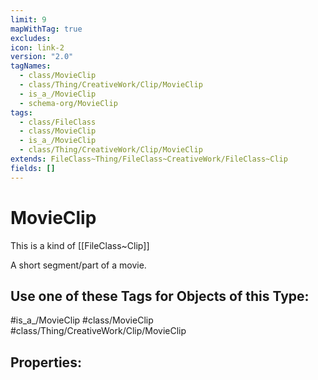 ```yaml
---
limit: 9
mapWithTag: true
excludes: 
icon: link-2
version: "2.0"
tagNames:
  - class/MovieClip
  - class/Thing/CreativeWork/Clip/MovieClip
  - is_a_/MovieClip
  - schema-org/MovieClip
tags:
  - class/FileClass
  - class/MovieClip
  - is_a_/MovieClip
  - class/Thing/CreativeWork/Clip/MovieClip
extends: FileClass~Thing/FileClass~CreativeWork/FileClass~Clip
fields: []
---
```


# MovieClip
This is a kind of [[FileClass~Clip]]

A short segment/part of a movie.


## Use one of these Tags for Objects of this Type:

#is_a_/MovieClip
#class/MovieClip
#class/Thing/CreativeWork/Clip/MovieClip

## Properties:


